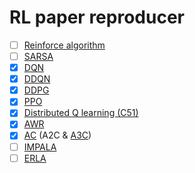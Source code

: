 # RL paper reproducer

- [ ] [Reinforce algorithm]()
- [ ] [SARSA]()
- [x] [DQN](https://www.cs.toronto.edu/~vmnih/docs/dqn.pdf)
- [x] [DDQN](https://arxiv.org/pdf/1509.06461.pdf)
- [x] [DDPG](https://arxiv.org/pdf/1509.02971.pdf)
- [x] [PPO](https://arxiv.org/pdf/1707.06347.pdf)
- [x] [Distributed Q learning (C51)](https://arxiv.org/pdf/1707.06887.pdf)
- [x] [AWR](https://openreview.net/attachment?id=H1gdF34FvS&name=original_pdf)
- [x] [AC](https://proceedings.neurips.cc/paper/1999/file/6449f44a102fde848669bdd9eb6b76fa-Paper.pdf) (A2C & [A3C](https://arxiv.org/pdf/1602.01783.pdf))
- [ ] [IMPALA](https://arxiv.org/pdf/1802.01561.pdf)
- [ ] [ERLA](https://arxiv.org/pdf/2101.03958.pdf)
